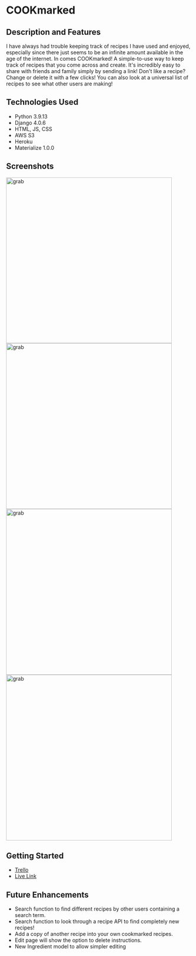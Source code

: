 # COOKmarked

## Description and Features

I have always had trouble keeping track of recipes I have used and enjoyed, especially since there just seems to be an infinite amount available in the age of the internet. In comes COOKmarked! A simple-to-use way to keep track of recipes that you come across and create. It's incredibly easy to share with friends and family simply by sending a link! Don't like a recipe? Change or delete it with a few clicks! You can also look at a universal list of recipes to see what other users are making!

## Technologies Used

* Python 3.9.13
* Django 4.0.6
* HTML, JS, CSS
* AWS S3
* Heroku
* Materialize 1.0.0

## Screenshots
<img src="https://images2.imgbox.com/e7/fb/RF6O2UmN_o.png" alt="grab" width="450"/>
<img src="https://images2.imgbox.com/a5/66/BqB4dqAs_o.png" alt="grab" width="450"/>
<img src="https://images2.imgbox.com/ca/87/SurrQRqM_o.png" alt="grab" width="450"/>
<img src="https://images2.imgbox.com/a5/df/mNPgcPOM_o.png" alt="grab" width="450"/>

## Getting Started
* [Trello](https://trello.com/b/WY8jCV4J/cookmarked)
* [Live Link](https://cookmarked.herokuapp.com/)

## Future Enhancements
* Search function to find different recipes by other users containing a search term.
* Search function to look through a recipe API to find completely new recipes!
* Add a copy of another recipe into your own cookmarked recipes.
* Edit page will show the option to delete instructions.
* New Ingredient model to allow simpler editing
